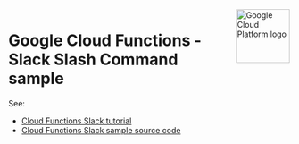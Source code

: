 <img src="https://avatars2.githubusercontent.com/u/2810941?v=3&s=96" alt="Google Cloud Platform logo" title="Google Cloud Platform" align="right" height="96" width="96"/>

# Google Cloud Functions - Slack Slash Command sample

See:

* [Cloud Functions Slack tutorial][tutorial]
* [Cloud Functions Slack sample source code][code]

[tutorial]: https://cloud.google.com/functions/docs/tutorials/slack
[code]: main.py
